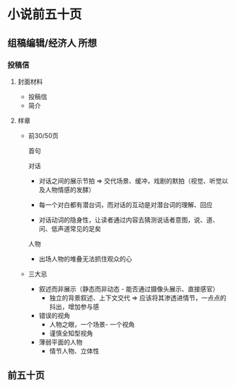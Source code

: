 # 小说前五十页

##  组稿编辑/经济人 所想

### 投稿信

1. 封面材料

   - 投稿信
   - 简介

2. 样章

   - 前30/50页

     首句

     对话

     - 对话之间的展示节拍 => 交代场景、缓冲，戏剧的默拍（视觉、听觉以及人物情感的发酵）

     - 每一个对白都有潜台词，而对话的互动是对潜台词的理解、回应
     - 对话动词的隐身性，让读者通过内容去猜测说话者意图，说、道、问、低声道常见的足矣

     人物

     - 出场人物的堆叠无法抓住观众的心

   - 三大忌

     - 叙述而非展示（静态而非动态 - 能否通过摄像头展示、直接感官）
       - 独立的背景叙述、上下文交代 => 应该将其渗透进情节，一点点的抖出，增加参与感
     - 错误的视角
       - 人物之眼，一个场景- 一个视角
       - 谨慎全知型视角
     - 薄弱平面的人物 
       - 情节人物、立体性

## 前五十页




